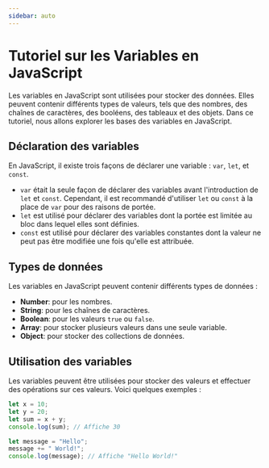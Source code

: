 ```yaml
---
sidebar: auto
---
```


# Tutoriel sur les Variables en JavaScript

Les variables en JavaScript sont utilisées pour stocker des données. Elles peuvent contenir différents types de valeurs, tels que des nombres, des chaînes de caractères, des booléens, des tableaux et des objets. Dans ce tutoriel, nous allons explorer les bases des variables en JavaScript.

## Déclaration des variables

En JavaScript, il existe trois façons de déclarer une variable : `var`, `let`, et `const`.

- `var` était la seule façon de déclarer des variables avant l'introduction de `let` et `const`. Cependant, il est recommandé d'utiliser `let` ou `const` à la place de `var` pour des raisons de portée.
- `let` est utilisé pour déclarer des variables dont la portée est limitée au bloc dans lequel elles sont définies.
- `const` est utilisé pour déclarer des variables constantes dont la valeur ne peut pas être modifiée une fois qu'elle est attribuée.

## Types de données

Les variables en JavaScript peuvent contenir différents types de données :

- **Number**: pour les nombres.
- **String**: pour les chaînes de caractères.
- **Boolean**: pour les valeurs `true` ou `false`.
- **Array**: pour stocker plusieurs valeurs dans une seule variable.
- **Object**: pour stocker des collections de données.

## Utilisation des variables

Les variables peuvent être utilisées pour stocker des valeurs et effectuer des opérations sur ces valeurs. Voici quelques exemples :

```javascript
let x = 10;
let y = 20;
let sum = x + y;
console.log(sum); // Affiche 30

let message = "Hello";
message += " World!";
console.log(message); // Affiche "Hello World!"